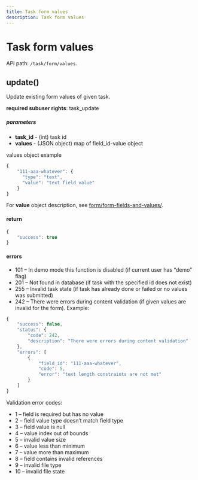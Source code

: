 ```yaml
---
title: Task form values
description: Task form values
---
```


# Task form values

API path: `/task/form/values`.


## update()

Update existing form values of given task.

**required subuser rights**: task_update

##### parameters

* **task_id** - (int) task id
* **values** - (JSON object) map of field_id-value object

values object example

```js
{
    "111-aaa-whatever": {
      "type": "text",
      "value": "text field value"
    }
}
```

For **value** object description, see [form/form-fields-and-values/](../../form/field-types.md#form-fields-and-values).

#### return

```js
{
    "success": true
}
```

#### errors

*   101 – In demo mode this function is disabled (if current user has “demo” flag)
*   201 – Not found in database (if task with the specified id does not exist)
*   255 – Invalid task state (if task has already done or failed or no values was submitted)
*   242 – There were errors during content validation (if given values are invalid for the form). Example:

```js
{
    "success": false,
    "status": {
        "code": 242,
        "description": "There were errors during content validation"
    },
    "errors": [
        {
            "field_id": "111-aaa-whatever",
            "code": 5,
            "error": "text length constraints are not met"
        }
    ]
}
```

Validation error codes:

*   1 – field is required but has no value
*   2 – field value type doesn’t match field type
*   3 – field value is null
*   4 – value index out of bounds
*   5 – invalid value size
*   6 – value less than minimum
*   7 – value more than maximum
*   8 – field contains invalid references
*   9 – invalid file type
*   10 – invalid file state
